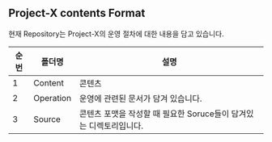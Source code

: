 ## Project-X contents Format</br>

현재 Repository는 Project-X의 운영 절차에 대한 내용을 담고 있습니다.

|순번|폴더명|설명|
|-|-|-|
|1|Content| 콘텐츠|
|2|Operation| 운영에 관련된 문서가 담겨 있습니다. |
|3|Source|콘텐츠 포맷을 작성할 때 필요한 Soruce들이 담겨있는 디렉토리입니다.|
